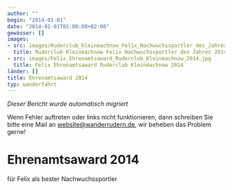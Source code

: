 ```yaml
---
author: ""
begin: "2014-01-01"
date: "2014-01-01T01:00:00+02:00"
gewässer: []
images:
- src: images/Ruderclub_Kleinmachnow_Felix_Nachwuchssportler_des_Jahres_2014.jpg
  title: Ruderclub Kleinmachnow Felix Nachwuchssportler des Jahres 2014
- src: images/Felix_Ehrenamtsaward_Ruderclub_Kleinmachnow_2014.jpg
  title: Felix Ehrenamtsaward Ruderclub Kleinmachnow 2014
länder: []
title: Ehrenamtsaward 2014
typ: wanderfahrt
---
```



*Dieser Bericht wurde automatisch migriert*

Wenn Fehler auftreten oder links nicht funktionieren, dann schreiben Sie bitte eine Mail an website@wanderrudern.de, wir beheben das Problem gerne!



# Ehrenamtsaward 2014


für Felix als bester Nachwuchssportler